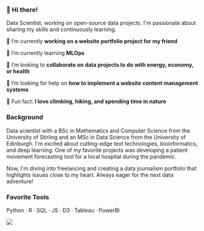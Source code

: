 ### 👋 Hi there!

Data Scientist, working on open-source data projects. I'm passionate about sharing my skills and continuously learning.

🔭 I’m currently **working on a website portfolio project for my friend**

🌱 I’m currently learning **MLOps**

👯 I’m looking to **collaborate on data projects to do with energy, economy, or health**

🤔 I’m looking for help on **how to implement a website content management systems**

<!--💬 Ask me about **Ukraine**, **wind turbines vs solar panels**, **infectious disease outbreak simulations**

😄 Pronouns: **she/her**--->

🌻 Fun fact: **I love climbing, hiking, and spending time in nature**


### Background

Data scientist with a BSc in Mathematics and Computer Science from the University of Stirling and an MSc in Data Science from the University of Edinburgh. I'm excited about cutting-edge text technologies, bioinformatics, and deep learning. One of my favorite projects was developing a patient movement forecasting tool for a local hospital during the pandemic.

<!--
With over five years in the marketing world, I've tackled everything from AB testing and customer segmentation to journey optimization and marketing channel attribution. At WPP, I worked magic on Ford campaigns, and at Assembly, I crafted data solutions for big names like Nike and ACE Hardware, including a sleek attribution dashboard and a massive MMM project.
--->
Now, I'm diving into freelancing and creating a data journalism portfolio that highlights issues close to my heart. Always eager for the next data adventure!

### Favorite Tools

Python · R · SQL · JS · D3 · Tableau · PowerBI

![](https://komarev.com/ghpvc/?username=apivahnenko&color=green&label=👀&style=flat)
